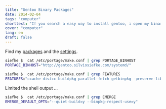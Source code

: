 ```yaml
---
title: "Gentoo Binary Packages"
date: 2014-02-04
tags: "computer"
shorttext: "If you search a easy way to install gentoo, i open my binary server for easy package install...."
cover: "computer"
lang: en
draft: false
---
```


Find my [packages](http://gentoo.silviosiefke.com/systemd/ "Binary Packages") and the [settings](http://gentoo.silviosiefke.com/etc/portage/ "/etc/portage").

~~~ bash
siefke $  cat /etc/portage/make.conf | grep PORTAGE_BINHOST
PORTAGE_BINHOST="http://gentoo.silviosiefke.com/systemd/"
~~~

~~~ bash
siefke $  cat /etc/portage/make.conf | grep FEATURES
FEATURES="ccache distcc buildpkg parallel-fetch getbinpkg -preserve-libs"
~~~

Limited the shell output ...

~~~bash
siefke $  cat /etc/portage/make.conf | grep EMERGE
EMERGE_DEFAULT_OPTS="--quiet-build=y --binpkg-respect-use=y"
~~~

